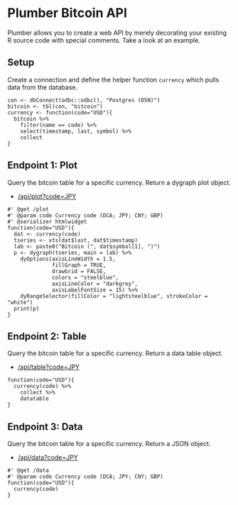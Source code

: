 # Plumber Bitcoin API

Plumber allows you to create a web API by merely decorating your existing R source code with special comments. Take a look at an example.

## Setup

Create a connection and define the helper function `currency` which pulls data from the database.

```
con <- dbConnect(odbc::odbc(), "Postgres (DSN)")
bitcoin <- tbl(con, "bitcoin")
currency <- function(code="USD"){
  bitcoin %>%
    filter(name == code) %>%
    select(timestamp, last, symbol) %>%
    collect
}
```

## Endpoint 1: Plot

Query the bitcoin table for a specific currency. Return a dygraph plot object.

* [/api/plot?code=JPY](http://54.149.163.100:3939/api/plot?code=JPY)

```
#' @get /plot
#' @param code Currency code (DCA; JPY; CNY; GBP)
#' @serializer htmlwidget
function(code="USD"){
  dat <- currency(code)
  tseries <- xts(dat$last, dat$timestamp)
  lab <- paste0("Bitcoin (", dat$symbol[1], ")")
  p <- dygraph(tseries, main = lab) %>%
    dyOptions(axisLineWidth = 1.5, 
              fillGraph = TRUE, 
              drawGrid = FALSE, 
              colors = "steelblue", 
              axisLineColor = "darkgrey", 
              axisLabelFontSize = 15) %>%
    dyRangeSelector(fillColor = "lightsteelblue", strokeColor = "white")
  print(p)
}
```

## Endpoint 2: Table

Query the bitcoin table for a specific currency. Return a data table object.

* [/api/table?code=JPY](http://54.149.163.100:3939/api/table?code=JPY)

```
function(code="USD"){
  currency(code) %>%
    collect %>%
    datatable
}
```

## Endpoint 3: Data

Query the bitcoin table for a specific currency. Return a JSON object.

* [/api/data?code=JPY](http://54.149.163.100:3939/api/data?code=JPY)

```
#' @get /data
#' @param code Currency code (DCA; JPY; CNY; GBP)
function(code="USD"){
  currency(code)
}
```


